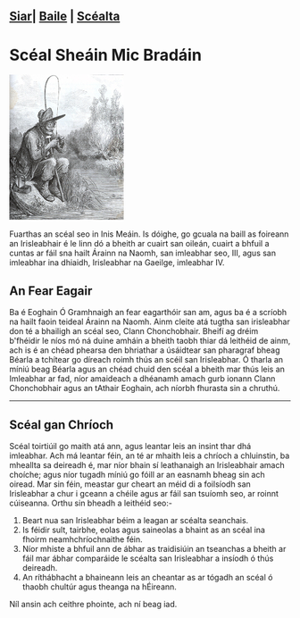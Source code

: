 [Siar](/SC1/scl-1.html)| [Baile](/index.html) | [Scéalta](/liosta.xml)
----
# Scéal Sheáin Mic Bradáin
![alt text](/pic/iascaire.jpg "An Scéal")

Fuarthas an scéal seo in Inis Meáin. Is dóighe,
go gcuala na baill as foireann an Irisleabhair
é le linn dó a bheith ar cuairt san oileán, cuairt
a bhfuil a cuntas ar fáil sna hailt Árainn na Naomh,
san imleabhar seo, III, agus san imleabhar ina dhiaidh,
Irisleabhar na Gaeilge, imleabhar IV.

## An Fear Eagair

Ba é Eoghain Ó Gramhnaigh an fear eagarthóir san am, agus
ba é a scríobh na hailt faoin teideal Árainn na Naomh. Ainm
cleite atá tugtha san irisleabhar don té a bhailigh an scéal
seo, Clann Chonchobhair. Bheifí ag dréim b'fhéidir le níos
mó ná duine amháin a bheith taobh thiar dá leithéid de ainm,
ach is é an chéad phearsa den bhriathar a úsáidtear san
pharagraf bheag Béarla a tchítear go díreach roimh thús an
scéil san Irisleabhar. Ó tharla an míniú beag Béarla agus an
chéad chuid den scéal a bheith mar thús leis an Imleabhar ar
fad, níor amaideach a dhéanamh amach gurb ionann Clann
Chonchobhair agus an tAthair Eoghain, ach níorbh fhurasta
sin a chruthú.

--------------

## Scéal gan Chríoch
Scéal toirtiúil go maith atá ann, agus leantar leis an
insint thar dhá imleabhar. Ach má leantar féin, an té ar
mhaith leis a chríoch a chluinstin, ba mheallta sa deireadh
é, mar níor bhain sí leathanaigh an Irisleabhair amach
choíche; agus níor tugadh míniú go fóill ar an easnamh bheag
sin ach oiread.  Mar sin féin, meastar gur cheart an méid di
a foilsíodh san Irisleabhar a chur i gceann a chéile agus ar
fáil san tsuíomh seo, ar roinnt cúiseanna. Orthu sin bheadh
a leithéid seo:-

1.  Beart nua san Irisleabhar béim a leagan ar scéalta
seanchais.
2. Is féidir sult, tairbhe, eolas agus saineolas a bhaint as
   an scéal ina fhoirm neamhchríochnaithe féin.
3. Níor mhiste a bhfuil ann de ábhar as traidisiúin an
   tseanchas a bheith ar fáil mar ábhar comparáide le
   scéalta san Irisleabhar a insíodh ó thús deireadh.
4. An ríthábhacht a bhaineann leis an cheantar as ar tógadh
   an scéal ó thaobh chultúr agus theanga na hÉireann.

Níl ansin ach ceithre phointe, ach ní beag iad.





